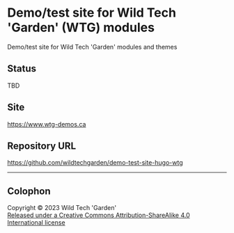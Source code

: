# Demo/test site for Wild Tech 'Garden' (WTG) modules

Demo/test site for Wild Tech 'Garden' modules and themes

## Status

TBD

## Site

<https://www.wtg-demos.ca>

## Repository URL

<https://github.com/wildtechgarden/demo-test-site-hugo-wtg>

-------

## Colophon

Copyright © 2023 Wild Tech 'Garden'  
[Released under a Creative Commons Attribution-ShareAlike 4.0
International license](LICENSE)

